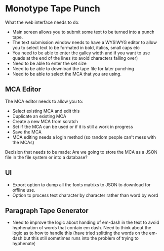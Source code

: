 # Monotype Tape Punch

What the web interface needs to do:

* Main screen allows you to submit some text to be turned into a punch tape.
* The text submission window needs to have a WYSIWYG editor to allow you to select text to be formated in bold, italics, small caps etc
* You need to be able to enter the galley width and if you want to use quads at the end of the lines (to avoid characters falling over)
* Need to be able to enter the set size
* Need to be able to download the tape file for later punching
* Need to be able to select the MCA that you are using.

## MCA Editor

The MCA editor needs to allow you to:

* Select existing MCA and edit this
* Duplicate an existing MCA
* Create a new MCA from scratch
* Set if the MCA can be used or if it is still a work in progress
* Save the MCA
* MCA editing needs a login method (so random people can't mess with the MCAs)

Decision that needs to be made: Are we going to store the MCA as a JSON file in the file system or into a database?

## UI

* Export option to dump all the fonts matrixs to JSON to download for offline use.
* Option to process text character by character rather than word by word

## Paragraph Tape Generator

* Need to improve the logic about handing of em-dash in the text to avoid hyphenation of words that contain em dash. Need to think about the logic as to how to handle this (have tried splitting the words on the em-dash but this still sometimes runs into the problem of trying to hyphenate)